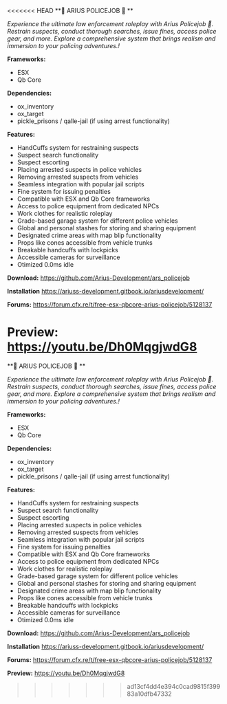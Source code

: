 <<<<<<< HEAD
**👮 ARIUS POLICEJOB 👮 **

_Experience the ultimate law enforcement roleplay with Arius Policejob 👮. Restrain suspects, conduct thorough searches, issue fines, access police gear, and more. Explore a comprehensive system that brings realism and immersion to your policing adventures.!_

**Frameworks:**

-   ESX
-   Qb Core

**Dependencies:**

-   ox_inventory
-   ox_target
-   pickle_prisons / qalle-jail (if using arrest functionality)

**Features:**

-   HandCuffs system for restraining suspects
-   Suspect search functionality
-   Suspect escorting
-   Placing arrested suspects in police vehicles
-   Removing arrested suspects from vehicles
-   Seamless integration with popular jail scripts
-   Fine system for issuing penalties
-   Compatible with ESX and Qb Core frameworks
-   Access to police equipment from dedicated NPCs
-   Work clothes for realistic roleplay
-   Grade-based garage system for different police vehicles
-   Global and personal stashes for storing and sharing equipment
-   Designated crime areas with map blip functionality
-   Props like cones accessible from vehicle trunks
-   Breakable handcuffs with lockpicks
-   Accessible cameras for surveillance
-   Otimized 0.0ms idle

**Download:**
https://github.com/Arius-Development/ars_policejob

**Installation**
https://ariuss-development.gitbook.io/ariusdevelopment/

**Forums:**
https://forum.cfx.re/t/free-esx-qbcore-arius-policejob/5128137

**Preview:**
https://youtu.be/Dh0MqgjwdG8
=======
**👮 ARIUS POLICEJOB 👮 **

_Experience the ultimate law enforcement roleplay with Arius Policejob 👮. Restrain suspects, conduct thorough searches, issue fines, access police gear, and more. Explore a comprehensive system that brings realism and immersion to your policing adventures.!_

**Frameworks:**

-   ESX
-   Qb Core

**Dependencies:**

-   ox_inventory
-   ox_target
-   pickle_prisons / qalle-jail (if using arrest functionality)

**Features:**

-   HandCuffs system for restraining suspects
-   Suspect search functionality
-   Suspect escorting
-   Placing arrested suspects in police vehicles
-   Removing arrested suspects from vehicles
-   Seamless integration with popular jail scripts
-   Fine system for issuing penalties
-   Compatible with ESX and Qb Core frameworks
-   Access to police equipment from dedicated NPCs
-   Work clothes for realistic roleplay
-   Grade-based garage system for different police vehicles
-   Global and personal stashes for storing and sharing equipment
-   Designated crime areas with map blip functionality
-   Props like cones accessible from vehicle trunks
-   Breakable handcuffs with lockpicks
-   Accessible cameras for surveillance
-   Otimized 0.0ms idle

**Download:**
https://github.com/Arius-Development/ars_policejob

**Installation**
https://ariuss-development.gitbook.io/ariusdevelopment/

**Forums:**
https://forum.cfx.re/t/free-esx-qbcore-arius-policejob/5128137

**Preview:**
https://youtu.be/Dh0MqgjwdG8
>>>>>>> ad13cf4dd4e394c0cad9815f39983a10dfb47332
